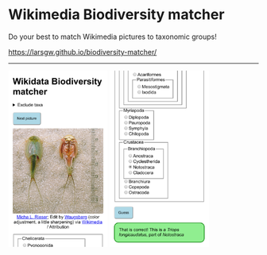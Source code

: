 # Wikimedia Biodiversity matcher

Do your best to match Wikimedia pictures to taxonomic groups!

https://larsgw.github.io/biodiversity-matcher/

---

<img src="screen_1.png" width=200 />
<img src="screen_2.png" width=200 />
